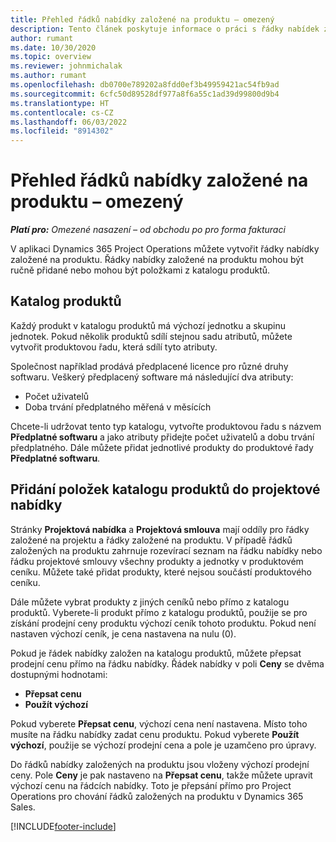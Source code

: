 ```yaml
---
title: Přehled řádků nabídky založené na produktu – omezený
description: Tento článek poskytuje informace o práci s řádky nabídek založených na produktu.
author: rumant
ms.date: 10/30/2020
ms.topic: overview
ms.reviewer: johnmichalak
ms.author: rumant
ms.openlocfilehash: db0700e789202a8fdd0ef3b49959421ac54fb9ad
ms.sourcegitcommit: 6cfc50d89528df977a8f6a55c1ad39d99800d9b4
ms.translationtype: HT
ms.contentlocale: cs-CZ
ms.lasthandoff: 06/03/2022
ms.locfileid: "8914302"
---
```

# <a name="product-based-quote-lines-overview---lite"></a>Přehled řádků nabídky založené na produktu – omezený

_**Platí pro:** Omezené nasazení – od obchodu po pro forma fakturaci_

V aplikaci Dynamics 365 Project Operations můžete vytvořit řádky nabídky založené na produktu. Řádky nabídky založené na produktu mohou být ručně přidané nebo mohou být položkami z katalogu produktů.

## <a name="product-catalog"></a>Katalog produktů

Každý produkt v katalogu produktů má výchozí jednotku a skupinu jednotek. Pokud několik produktů sdílí stejnou sadu atributů, můžete vytvořit produktovou řadu, která sdílí tyto atributy. 

Společnost například prodává předplacené licence pro různé druhy softwaru. Veškerý předplacený software má následující dva atributy:

- Počet uživatelů
- Doba trvání předplatného měřená v měsících

Chcete-li udržovat tento typ katalogu, vytvořte produktovou řadu s názvem **Předplatné softwaru** a jako atributy přidejte počet uživatelů a dobu trvání předplatného. Dále můžete přidat jednotlivé produkty do produktové řady **Předplatné softwaru**.

## <a name="add-product-catalog-items-to-a-project-quote"></a>Přidání položek katalogu produktů do projektové nabídky

Stránky **Projektová nabídka** a **Projektová smlouva** mají oddíly pro řádky založené na projektu a řádky založené na produktu. V případě řádků založených na produktu zahrnuje rozevírací seznam na řádku nabídky nebo řádku projektové smlouvy všechny produkty a jednotky v produktovém ceníku. Můžete také přidat produkty, které nejsou součástí produktového ceníku.

Dále můžete vybrat produkty z jiných ceníků nebo přímo z katalogu produktů. Vyberete-li produkt přímo z katalogu produktů, použije se pro získání prodejní ceny produktu výchozí ceník tohoto produktu. Pokud není nastaven výchozí ceník, je cena nastavena na nulu (0).

Pokud je řádek nabídky založen na katalogu produktů, můžete přepsat prodejní cenu přímo na řádku nabídky. Řádek nabídky v poli **Ceny** se dvěma dostupnými hodnotami:

- **Přepsat cenu**
- **Použít výchozí**

Pokud vyberete **Přepsat cenu**, výchozí cena není nastavena. Místo toho musíte na řádku nabídky zadat cenu produktu. Pokud vyberete **Použít výchozí**, použije se výchozí prodejní cena a pole je uzamčeno pro úpravy.

Do řádků nabídky založených na produktu jsou vloženy výchozí prodejní ceny. Pole **Ceny** je pak nastaveno na **Přepsat cenu**, takže můžete upravit výchozí cenu na řádcích nabídky. Toto je přepsání přímo pro Project Operations pro chování řádků založených na produktu v Dynamics 365 Sales.


[!INCLUDE[footer-include](../../includes/footer-banner.md)]